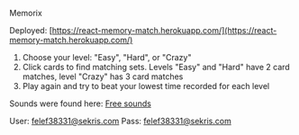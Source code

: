 
Memorix

Deployed: [https://react-memory-match.herokuapp.com/](https://react-memory-match.herokuapp.com/)

1) Choose your level: "Easy", "Hard", or "Crazy"
2) Click cards to find matching sets. Levels "Easy" and "Hard" have 2 card matches, level "Crazy" has 3 card matches
3) Play again and try to beat your lowest time recorded for each level


Sounds were found here:
[Free sounds](https://freesound.org/search/?q=flip)

User: felef38331@sekris.com
Pass: felef38331@sekris.com

